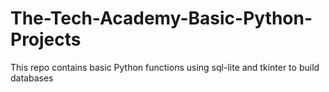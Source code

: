 # The-Tech-Academy-Basic-Python-Projects
This repo contains basic Python functions using sql-lite and tkinter to build databases
